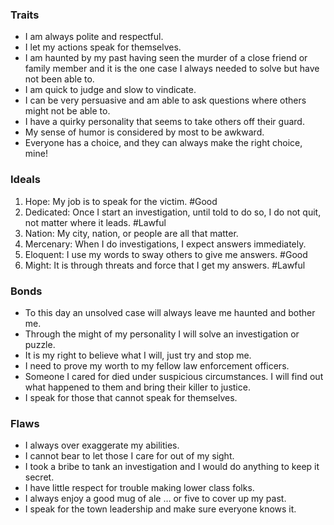 
### Traits
- I am always polite and respectful.
- I let my actions speak for themselves.
- I am haunted by my past having seen the murder of a close friend or family member and it is the one case I always needed to solve but have not been able to.
- I am quick to judge and slow to vindicate.
- I can be very persuasive and am able to ask questions where others might not be able to.
- I have a quirky personality that seems to take others off their guard.
- My sense of humor is considered by most to be awkward.
- Everyone has a choice, and they can always make the right choice, mine!
### Ideals
1. Hope: My job is to speak for the victim. #Good
1. Dedicated: Once I start an investigation, until told to do so, I do not quit, not matter where it leads. #Lawful
1. Nation: My city, nation, or people are all that matter.
1. Mercenary: When I do investigations, I expect answers immediately.
1. Eloquent: I use my words to sway others to give me answers. #Good
1. Might: It is through threats and force that I get my answers. #Lawful
### Bonds
- To this day an unsolved case will always leave me haunted and bother me.
- Through the might of my personality I will solve an investigation or puzzle.
- It is my right to believe what I will, just try and stop me.
- I need to prove my worth to my fellow law enforcement officers.
- Someone I cared for died under suspicious circumstances. I will find out what happened to them and bring their killer to justice.
- I speak for those that cannot speak for themselves.
### Flaws
- I always over exaggerate my abilities.
- I cannot bear to let those I care for out of my sight.
- I took a bribe to tank an investigation and I would do anything to keep it secret.
- I have little respect for trouble making lower class folks.
- I always enjoy a good mug of ale … or five to cover up my past.
- I speak for the town leadership and make sure everyone knows it.